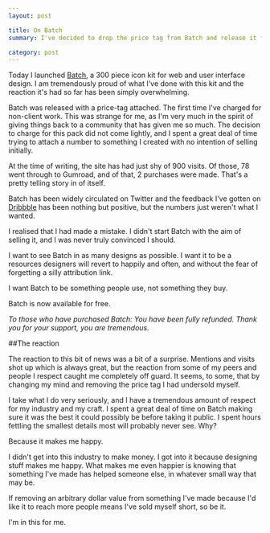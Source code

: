 ```yaml
---
layout: post

title: On Batch
summary: I've decided to drop the price tag from Batch and release it for free.

category: post
---
```


Today I launched [Batch](http://adamwhitcroft.com/batch/), a 300 piece icon kit for web and user interface design. I am tremendously proud of what I've done with this kit and the reaction it's had so far has been simply overwhelming.

Batch was released with a price-tag attached. The first time I've charged for non-client work. This was strange for me, as I'm very much in the spirit of giving things back to a community that has given me so much. The decision to charge for this pack did not come lightly, and I spent a great deal of time trying to attach a number to something I created with no intention of selling initially.

At the time of writing, the site has had just shy of 900 visits. Of those, 78 went through to Gumroad, and of that, 2 purchases were made. That's a pretty telling story in of itself. 

Batch has been widely circulated on Twitter and the feedback I've gotten on [Dribbble](http://dribbble.com/shots/824696-Batch-300-Pictographs-for-Web-User-Interface-Design) has been nothing but positive, but the numbers just weren't what I wanted.

I realised that I had made a mistake. I didn't start Batch with the aim of selling it, and I was never truly convinced I should.

I want to see Batch in as many designs as possible. I want it to be a resources designers will revert to happily and often, and without the fear of forgetting a silly attribution link. 

I want Batch to be something people use, not something they buy.

Batch is now available for free.

*To those who have purchased Batch: You have been fully refunded. Thank you for your support, you are tremendous.*

##The reaction

The reaction to this bit of news was a bit of a surprise. Mentions and visits shot up which is always great, but the reaction from some of my peers and people I respect caught me completely off guard. It seems, to some, that by changing my mind and removing the price tag I had undersold myself.

I take what I do very seriously, and I have a tremendous amount of respect for my industry and my craft. I spent a great deal of time on Batch making sure it was the best it could possibly be before taking it public. I spent hours fettling the smallest details most will probably never see. Why?

Because it makes me happy. 

I didn't get into this industry to make money. I got into it because designing stuff makes me happy. What makes me even happier is knowing that something I've made has helped someone else, in whatever small way that may be.

If removing an arbitrary dollar value from something I've made because I'd like it to reach more people means I've sold myself short, so be it.

I'm in this for me.